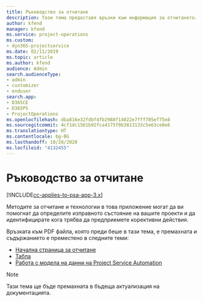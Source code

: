```yaml
---
title: Ръководство за отчитане
description: Тази тема предоставя връзки към информация за отчитането.
author: kfend
manager: kfend
ms.service: project-operations
ms.custom:
- dyn365-projectservice
ms.date: 02/11/2019
ms.topic: article
ms.author: kfend
audience: Admin
search.audienceType:
- admin
- customizer
- enduser
search.app:
- D365CE
- D365PS
- ProjectOperations
ms.openlocfilehash: dba816e32fdbf4fb2988f14022e7fff705ef75e8
ms.sourcegitcommit: 4cf1dc1561b92fca4175f0b3813133c5e63ce8e6
ms.translationtype: HT
ms.contentlocale: bg-BG
ms.lasthandoff: 10/28/2020
ms.locfileid: "4132455"
---
```

# <a name="reporting-guide"></a>Ръководство за отчитане

[!INCLUDE[cc-applies-to-psa-app-3.x](../../includes/cc-applies-to-psa-app-3x.md)]

Методите за отчитане и технологии в това приложение могат да ви помогнат да определите изправното състояние на вашите проекти и да идентифицирате кога трябва да предприемете корективни действия. 

Връзката към PDF файла, която преди беше в тази тема, е премахната и съдържанието е преместено в следните теми:

- [Начална страница за отчитане](../reports-reporting-dynamics-365-project-service.md)
- [Табла](../reports-dashboards.md)
- [Работа с модела на данни на Project Service Automation](../reports-working-project-service-data-model.md)

> [!NOTE]
> Тази тема ще бъде премахната в бъдеща актуализация на документацията. 
